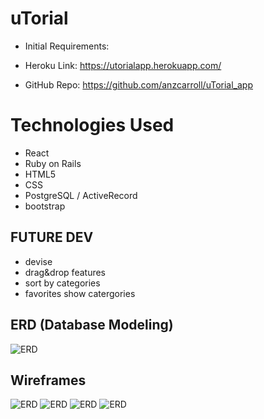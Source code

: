 # uTorial
* Initial Requirements: 

* Heroku Link: https://utorialapp.herokuapp.com/

* GitHub Repo: https://github.com/anzcarroll/uTorial_app





# Technologies Used
* React
* Ruby on Rails
* HTML5
* CSS
* PostgreSQL / ActiveRecord
* bootstrap


## FUTURE DEV
* devise
* drag&drop features
* sort by categories
* favorites show catergories


## ERD (Database Modeling)
![ERD](/public/images/?raw=true)



## Wireframes
![ERD](/public/images/IMG_2402.JPG?raw=true)
![ERD](/public/images/IMG_2403.JPG?raw=true)
![ERD](/public/images/IMG_2404.JPG?raw=true)
![ERD](/public/images/IMG_2405.JPG?raw=true)
